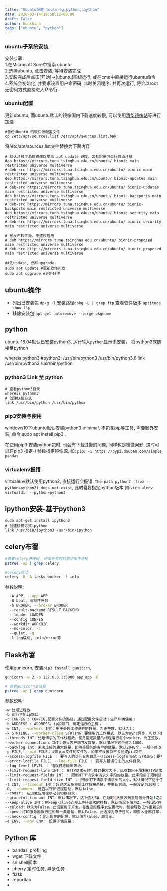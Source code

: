 ```yaml
---
title: "Ubuntu配置-tools-eg:python,ipython"
date: 2020-03-14T19:58:12+08:00
draft: False
author: bunshinn
tags: ["ubuntu", "python"]
---
```



### ubuntu子系统安装
安装步骤:  
1.在Microsoft Sore中搜索 ubuntu  
2.选择ubuntu, 点击安装, 等待安装完成  
3.安装完成后点击[开始]->[ubuntu]图标运行, 或在cmd中直接运行ubuntu命令  
4.系统会初始化, 并要求设置用户命密码, 此时关闭程序. 并再次运行, 将会以root无密码方式直接进入命令行.

### ubuntu配置 

更新ubuntu, 而ubuntu默认的镜像国内下载速度较慢, 可以使用[清华镜像站](https://mirrors.tuna.tsinghua.edu.cn/help/ubuntu/)等进行加速.  
```
#备份Ubuntu 的软件源配置文件
cp /etc/apt/sources.list /etc/apt/sources.list.bak 
```
将/etc/apt/sources.list文件替换为下面内容
```
# 默认注释了源码镜像以提高 apt update 速度，如有需要可自行取消注释
deb https://mirrors.tuna.tsinghua.edu.cn/ubuntu/ bionic main restricted universe multiverse
# deb-src https://mirrors.tuna.tsinghua.edu.cn/ubuntu/ bionic main restricted universe multiverse
deb https://mirrors.tuna.tsinghua.edu.cn/ubuntu/ bionic-updates main restricted universe multiverse
# deb-src https://mirrors.tuna.tsinghua.edu.cn/ubuntu/ bionic-updates main restricted universe multiverse
deb https://mirrors.tuna.tsinghua.edu.cn/ubuntu/ bionic-backports main restricted universe multiverse
# deb-src https://mirrors.tuna.tsinghua.edu.cn/ubuntu/ bionic-backports main restricted universe multiverse
deb https://mirrors.tuna.tsinghua.edu.cn/ubuntu/ bionic-security main restricted universe multiverse
# deb-src https://mirrors.tuna.tsinghua.edu.cn/ubuntu/ bionic-security main restricted universe multiverse

# 预发布软件源，不建议启用
# deb https://mirrors.tuna.tsinghua.edu.cn/ubuntu/ bionic-proposed main restricted universe multiverse
# deb-src https://mirrors.tuna.tsinghua.edu.cn/ubuntu/ bionic-proposed main restricted universe multiverse
```
```
##先update, 然后upgrade. 
sudo apt update #更新软件列表
sudo apt upgrade #更新软件
```

## ubuntu操作

- 列出已安装包 `dpkg -l`  安装路径`dpkg -L | grep ftp`  查看软件版本 `aptitude  show ftp`  
- 移除安装包 `apt-get autoremove --purge pkgname`
## python  
ubuntu 18.04默认已安装python3, 运行输入`python`显示未安装， 将python3软链接至python   

  whereis python3
  #python3: /usr/bin/python3 /usr/bin/python3.6
  link /usr/bin/python3 /usr/bin/python

### python3 Link 至 python
```
# 查看python3目录
whereis python3 
# 创建快捷方式
link /usr/bin/python /usr/bin/python 
```
### pip3安装与使用
windows10下ubuntu默认安装python3-minimal, 不包含pip等工具, 需要额外安装, 命令 sudo apt install pip3 .

在使用pip3 安装python包时, 也会有下载过慢的问题, 同样也是镜像问题. 这时可以在pip3 指定-i 参数指定镜像源, 如:
`pip3 -i https://pypi.douban.com/simple pandas`

### virtualenv报错
virtualenv默认使用python2, 直接运行会报错:
`The path python2 (from --python=python2) does not exist`, 此时需要指定python版本,如:`virtualenv virtualdir --python=python3`

## ipython安装-基于python3    
	sudo apt-get install ipython3
	# 创建快捷方式ipython
	link /usr/bin/ipython3 /usr/bin/ipython

## celery布署
```sh
#查看celery进程树, 结束任务时只需结束主进程
pstree -ap | grep celery

#celery启动
celery -B -A tasks worker -l info
```
参数说明:
```sh
  -A APP, --app APP
  -B beat, 周期性任务
  -b BROKER, --broker BROKER
  --result-backend RESULT_BACKEND
  --loader LOADER
  --config CONFIG
  --workdir WORKDIR
  --no-color, -C
  --quiet, -q
  -l log级别, info/error等
```

## Flask布署  
使用gunicorn, 安装`pip3 install gunicorn`,
```sh
gunicorn -w 2 -b 127.0.0.1:5000 app:app -D

# 查看gunicorn主进程
pstree -ap | grep gunicorn
```
参数说明:
```sh
-w 处理进程数
-b 运⾏主机ip端⼝
-c CONFIG : CONFIG,配置⽂件的路径，通过配置⽂件启动；⽣产环境使⽤； 
​-b ADDRESS : ADDRESS，ip加端⼝，绑定运⾏的主机； 
​-w INT, --workers INT：⽤于处理⼯作进程的数量，为正整数，默认为1； 
​-k STRTING, --worker-class STRTING：要使⽤的⼯作模式，默认为sync异步，可以下载​eventlet和gevent并指定 
​--threads INT：处理请求的⼯作线程数，使⽤指定数量的线程运⾏每个worker。为正整数，默认为1。 
​--worker-connections INT：最⼤客户端并发数量，默认情况下这个值为1000。 
​--backlog int：未决连接的最⼤数量，即等待服务的客户的数量。默认2048个，⼀般不修改； 
​-p FILE, --pid FILE：设置pid⽂件的⽂件名，如果不设置将不会创建pid⽂件 
​--access-logfile FILE ： 要写⼊的访问⽇志⽬录--access-logformat STRING：要写⼊的访问⽇志格式 
​--error-logfile FILE, --log-file FILE ： 要写⼊错误⽇志的⽂件⽬录。 
​--log-level LEVEL ： 错误⽇志输出等级。 
​--limit-request-line INT ： HTTP请求头的⾏数的最⼤⼤⼩，此参数⽤于限制HTTP请求⾏的允​许⼤⼩，默认情况下，这个值为4094。值是0~8190的数字。 
​--limit-request-fields INT ： 限制HTTP请求中请求头字段的数量。此字段⽤于限制请求头字段的数量以防⽌DDOS攻击，默认情况下，这个值为100，这个值不能超过32768 
​--limit-request-field-size INT ： 限制HTTP请求中请求头的⼤⼩，默认情况下这个值为8190字节。值是⼀个整数或者0，当该值为0时，表示将对请求头⼤⼩不做限制 
​-t INT, --timeout INT：超过这么多秒后⼯作将被杀掉，并重新启动。⼀般设定为30秒； 
​-D, --daemon： 是否以守护进程启动，默认false； 
​--chdir： 在加载应⽤程序之前切换⽬录； 
​--graceful-timeout INT：默认情况下，这个值为30，在超时(从接收到重启信号开始)之后仍然活着的⼯作将被强⾏杀死；⼀般使⽤默认； 
​--keep-alive INT：在keep-alive连接上等待请求的秒数，默认情况下值为2。⼀般设定在1~5秒之间。 
​--reload：默认为False。此设置⽤于开发，每当应⽤程序发⽣更改时，都会导致⼯作重新启动。 
​--spew：打印服务器执⾏过的每⼀条语句，默认False。此选择为原⼦性的，即要么全部打印，要么全部不打印； 
​--check-config ：显示现在的配置，默认值为False，即显示。 
​-e ENV, --env ENV： 设置环境变量；
```


## Python 库

- pandas_profiling 
- wget 下载文件
- sh shell脚本
- cherry 定时任务, 异步任务
- flask
- reportlab
- 

